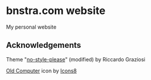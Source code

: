 # bnstra.com website
My personal website

## Acknowledgements
Theme "[no-style-please](https://github.com/riggraz/no-style-please)" (modified) by Riccardo Graziosi 

<a target="_blank" href="https://icons8.com/icon/81938/old-computer">Old Computer</a> icon by <a target="_blank" href="https://icons8.com">Icons8</a>
